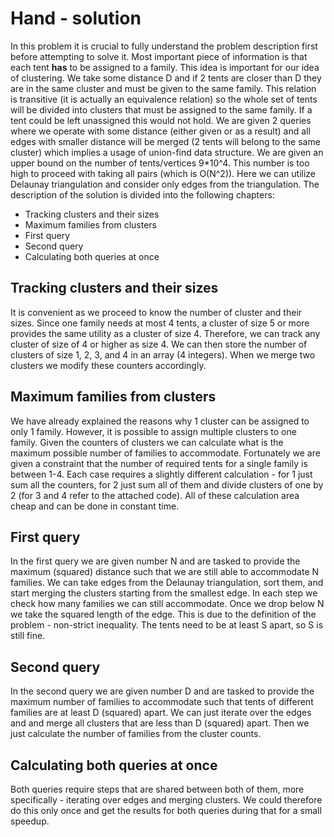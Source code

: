 # Hand - solution
In this problem it is crucial to fully understand the problem description first before attempting to solve it. Most important piece of information is that each tent **has** to be assigned to a family. This idea is important for our idea of clustering. We take some distance D and if 2 tents are closer than D they are in the same cluster and must be given to the same family. This relation is transitive (it is actually an equivalence relation) so the whole set of tents will be divided into clusters that must be assigned to the same family. If a tent could be left unassigned this would not hold.
We are given 2 queries where we operate with some distance (either given or as a result) and all edges with smaller distance will be merged (2 tents will belong to the same cluster) which implies a usage of union-find data structure. We are given an upper bound on the number of tents/vertices 9*10^4. This number is too high to proceed with taking all pairs (which is O(N^2)). Here we can utilize Delaunay triangulation and consider only edges from the triangulation. The description of the solution is divided into the following chapters:

- Tracking clusters and their sizes
- Maximum families from clusters
- First query
- Second query
- Calculating both queries at once

## Tracking clusters and their sizes
It is convenient as we proceed to know the number of cluster and their sizes. Since one family needs at most 4 tents, a cluster of size 5 or more provides the same utility as a cluster of size 4. Therefore, we can track any cluster of size of 4 or higher as size 4. We can then store the number of clusters of size 1, 2, 3, and 4 in an array (4 integers). When we merge two clusters we modify these counters accordingly.

## Maximum families from clusters
We have already explained the reasons why 1 cluster can be assigned to only 1 family. However, it is possible to assign multiple clusters to one family. Given the counters of clusters we can calculate what is the maximum possible number of families to accommodate. Fortunately we are given a constraint that the number of required tents for a single family is between 1-4. Each case requires a slightly different calculation - for 1 just sum all the counters, for 2 just sum all of them and divide clusters of one by 2 (for 3 and 4 refer to the attached code). All of these calculation area cheap and can be done in constant time.

## First query
In the first query we are given number N and are tasked to provide the maximum (squared) distance such that we are still able to accommodate N families. We can take edges from the Delaunay triangulation, sort them, and start merging the clusters starting from the smallest edge. In each step we check how many families we can still accommodate. Once we drop below N we take the squared length of the edge. This is due to the definition of the problem - non-strict inequality. The tents need to be at least S apart, so S is still fine.

## Second query
In the second query we are given number D and are tasked to provide the maximum number of families to accommodate such that tents of different families are at least D (squared) apart. We can just iterate over the edges and and merge all clusters that are less than D (squared) apart. Then we just calculate the number of families from the cluster counts.

## Calculating both queries at once
Both queries require steps that are shared between both of them, more specifically - iterating over edges and merging clusters. We could therefore do this only once and get the results for both queries during that for a small speedup.
